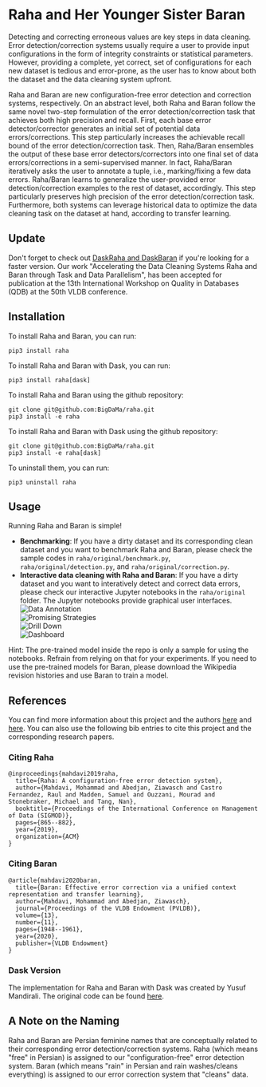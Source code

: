 # Raha and Her Younger Sister Baran
Detecting and correcting erroneous values are key steps in data cleaning. Error detection/correction systems usually require a user to provide input configurations in the form of integrity constraints or statistical parameters. However, providing a complete, yet correct, set of configurations for each new dataset is tedious and error-prone, as the user has to know about both the dataset and the data cleaning system upfront.

Raha and Baran are new configuration-free error detection and correction systems, respectively. On an abstract level, both Raha and Baran follow the same novel two-step formulation of the error detection/correction task that achieves both high precision and recall. First, each base error detector/corrector generates an initial set of potential data errors/corrections. This step particularly increases the achievable recall bound of the error detection/correction task. Then, Raha/Baran ensembles the output of these base error detectors/correctors into one final set of data errors/corrections in a semi-supervised manner. In fact, Raha/Baran iteratively asks the user to annotate a tuple, i.e., marking/fixing a few data errors. Raha/Baran learns to generalize the user-provided error detection/correction examples to the rest of dataset, accordingly. This step particularly preserves high precision of the error detection/correction task. Furthermore, both systems can leverage historical data to optimize the data cleaning task on the dataset at hand, according to transfer learning. 

## Update
Don't forget to check out [DaskRaha and DaskBaran](https://github.com/D2IP-TUB/DaskRahaBaran) if you're looking for a faster version. Our work "Accelerating the Data Cleaning Systems Raha and Baran through Task and Data Parallelism", has been accepted for publication at the 13th International Workshop on Quality in Databases (QDB) at the 50th VLDB conference.

## Installation
To install Raha and Baran, you can run:
```console
pip3 install raha
```
To install Raha and Baran with Dask, you can run:
```console
pip3 install raha[dask]
```

To install Raha and Baran using the github repository:
```console
git clone git@github.com:BigDaMa/raha.git
pip3 install -e raha
```

To install Raha and Baran with Dask using the github repository:
```console
git clone git@github.com:BigDaMa/raha.git
pip3 install -e raha[dask]
```

To uninstall them, you can run:
```console
pip3 uninstall raha
```

## Usage
Running Raha and Baran is simple!
   - **Benchmarking**: If you have a dirty dataset and its corresponding clean dataset and you want to benchmark Raha and Baran, please check the sample codes in `raha/original/benchmark.py`, `raha/original/detection.py`, and `raha/original/correction.py`.
   - **Interactive data cleaning with Raha and Baran**: If you have a dirty dataset and you want to interatively detect and correct data errors, please check our interactive Jupyter notebooks in the `raha/original` folder. The Jupyter notebooks provide graphical user interfaces.
   ![Data Annotation](pictures/ui.png)   
   ![Promising Strategies](pictures/ui_strategies.png)   
   ![Drill Down](pictures/ui_clusters.png)   
   ![Dashboard](pictures/ui_dashboard.png) 
   
Hint:
The pre-trained model inside the repo is only a sample for using the notebooks. Refrain from relying on that for your experiments. If you need to use the pre-trained models for Baran, please download the Wikipedia revision histories and use Baran to train a model.

## References
You can find more information about this project and the authors [here](https://dl.acm.org/doi/abs/10.1145/3299869.3324956) and [here](https://dl.acm.org/doi/abs/10.14778/3407790.3407801). You can also use the following bib entries to cite this project and the corresponding research papers.

### Citing Raha
```
@inproceedings{mahdavi2019raha,
  title={Raha: A configuration-free error detection system},
  author={Mahdavi, Mohammad and Abedjan, Ziawasch and Castro Fernandez, Raul and Madden, Samuel and Ouzzani, Mourad and Stonebraker, Michael and Tang, Nan},
  booktitle={Proceedings of the International Conference on Management of Data (SIGMOD)},
  pages={865--882},
  year={2019},
  organization={ACM}
}
```

### Citing Baran
```
@article{mahdavi2020baran,
  title={Baran: Effective error correction via a unified context representation and transfer learning},
  author={Mahdavi, Mohammad and Abedjan, Ziawasch},
  journal={Proceedings of the VLDB Endowment (PVLDB)},
  volume={13},
  number={11},
  pages={1948--1961},
  year={2020},
  publisher={VLDB Endowment}
}
```
### Dask Version
The implementation for Raha and Baran with Dask was created by Yusuf Mandirali. The original code can be found [here](https://github.com/yimlyim/DaskRaha).

## A Note on the Naming
Raha and Baran are Persian feminine names that are conceptually related to their corresponding error detection/correction systems. Raha (which means "free" in Persian) is assigned to our "configuration-free" error detection system. Baran (which means "rain" in Persian and rain washes/cleans everything) is assigned to our error correction system that "cleans" data.
